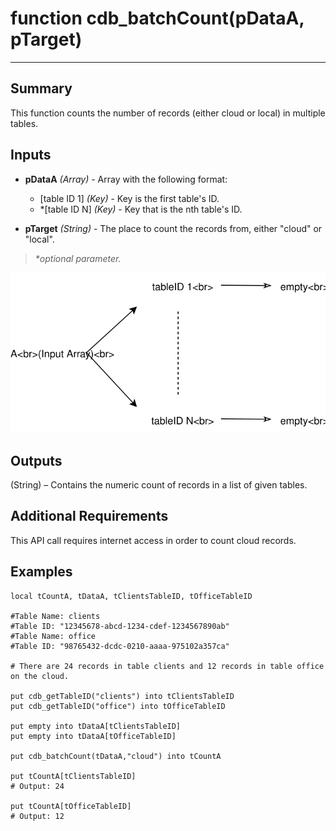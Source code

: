 # function cdb_batchCount(pDataA, pTarget)
---
## Summary
This function counts the number of records (either cloud or local) in multiple tables.

## Inputs
* **pDataA** *(Array)* - Array with the following format:
     * [table ID 1] *(Key)* - Key is the first table's ID.
     * *[table ID N] *(Key)* - Key that is the nth table's ID.

* **pTarget** *(String)* - The place to count the records from, either "cloud" or "local".

> _*optional parameter._

![BatchCountInput](images/BatchCountInput.svg)

## Outputs
(String) – Contains the numeric count of records in a list of given tables.

## Additional Requirements
This API call requires internet access in order to count cloud records.

## Examples
```livecodeserver
local tCountA, tDataA, tClientsTableID, tOfficeTableID

#Table Name: clients 
#Table ID: "12345678-abcd-1234-cdef-1234567890ab"
#Table Name: office 
#Table ID: "98765432-dcdc-0210-aaaa-975102a357ca"
                                                
# There are 24 records in table clients and 12 records in table office on the cloud.

put cdb_getTableID("clients") into tClientsTableID                                       
put cdb_getTableID("office") into tOfficeTableID

put empty into tDataA[tClientsTableID]
put empty into tDataA[tOfficeTableID]

put cdb_batchCount(tDataA,"cloud") into tCountA

put tCountA[tClientsTableID]
# Output: 24

put tCountA[tOfficeTableID]
# Output: 12
```